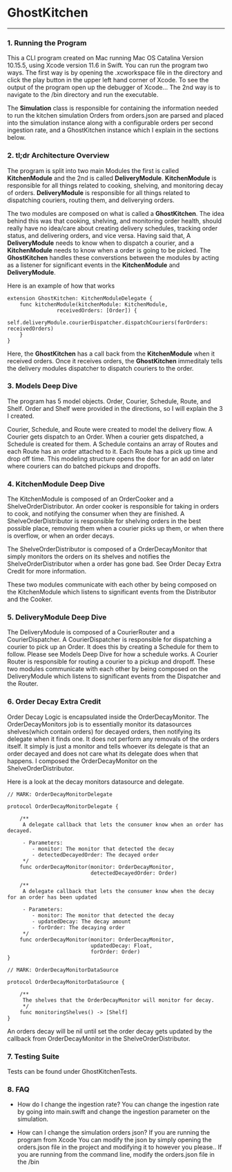 # GhostKitchen

---

### 1. Running the Program

This a CLI program created on Mac running Mac OS Catalina Version 10.15.5, using Xcode version 11.6 in Swift. You can run the program two ways. The first way is  by opening the .xcworkspace file in the directory and click the play button in the upper left hand corner of Xcode. To see the output of the program open up the debugger of Xcode... The 2nd way is to navigate to the /bin directory and run the executable.

The **Simulation** class is responsible for containing the information needed to run the kitchen simulation Orders from orders.json are parsed and placed into the simulation instance along with a configurable orders per second ingestion rate, and a GhostKitchen instance which I explain in the sections below.

### 2. tl;dr Architecture Overview

The program is split into two main Modules the first is called **KitchenModule** and the 2nd is called  **DeliveryModule**.  **KitchenModule** is responsible for all things related to cooking, shelving, and monitoring decay  of orders.  **DeliveryModule** is responsible for all things related to dispatching couriers, routing them, and deliverying orders. 

The two modules are composed on what is called a  **GhostKitchen**. The idea behind this was that cooking, shelving, and monitoring order health, should really have no idea/care about creating delivery schedules, tracking order status, and delivering orders, and vice versa. Having said that, A **DeliveryModule** needs to know when to dispatch a courier, and a  **KitchenModule** needs to know when a order is going to be picked. The **GhostKitchen** handles these converstions between the modules by acting as a listener for significant events in the **KitchenModule** and **DeliveryModule**.

Here is an example of how that works

```
extension GhostKitchen: KitchenModuleDelegate {
	func kitchenModule(kitchenModule: KitchenModule,
				receivedOrders: [Order]) {
		self.deliveryModule.courierDispatcher.dispatchCouriers(forOrders: receivedOrders)
	}
}

```

Here, the **GhostKitchen** has a call back from the **KitchenModule** when it received orders. Once it receives orders, the **GhostKitchen** immeditaly tells the delivery modules dispatcher  to dispatch couriers to the order.

### 3. Models Deep Dive

The program has 5 model objects. Order, Courier, Schedule, Route, and Shelf. Order and Shelf were provided in the directions, so I will explain the 3 I created.

Courier, Schedule, and Route were created to model the delivery flow. A Courier gets dispatch to an Order. When a courier gets dispatched, a Schedule is created for them. A Schedule contains an array of Routes and each Route has an order attached to it. Each Route has a pick up time and drop off time. This modeling structure opens the door for an add on later where couriers can do batched pickups and dropoffs. 

### 4. KitchenModule Deep Dive

The KitchenModule is composed of an OrderCooker and a ShelveOrderDistributor. An order cooker is responsible for taking in orders to cook, and notifying the consumer when they are finished. A ShelveOrderDistributor is responsible for shelving orders in the best possible place, removing them when a courier picks up them, or when there is overflow, or when an order decays. 

The ShelveOrderDistributor is composed of a OrderDecayMonitor that simply monitors the orders on its shelves and notifies the ShelveOrderDistributor when a order has gone bad. See Order Decay Extra Credit for more information.

These two modules communicate with each other by being composed on the KitchenModule which listens to significant events from the Distributor and the Cooker.

### 5. DeliveryModule Deep Dive

The DeliveryModule is composed of a CourierRouter and a CourierDispatcher. A CourierDispatcher is responsible for dispatching a courier to pick up an Order. It does this by creating a Schedule for them to follow. Please see Models Deep Dive for how a schedule works. A Courier Router is responsible for routing a courier to a pickup and dropoff. These two modules communicate with each other by being composed on the DeliveryModule which listens to significant events from the Dispatcher and the Router.

### 6. Order Decay Extra Credit

Order Decay Logic is encapsulated inside the OrderDecayMonitor. The OrderDecayMonitors job is to essentially monitor its datasources shelves(which contain orders) for decayed orders, then notifying its delegate when it finds one. It does not perform any removals of the orders itself. It simply is just a monitor and tells whoever its delegate is that an order decayed and does not care what its delegate does when that happens. I composed the OrderDecayMonitor on the ShelveOrderDistributor.

Here is a look at the decay monitors datasource and delegate.

```
// MARK: OrderDecayMonitorDelegate

protocol OrderDecayMonitorDelegate {
	
    /**
     A delegate callback that lets the consumer know when an order has decayed.

     - Parameters:
        - monitor: The monitor that detected the decay
        - detectedDecayedOrder: The decayed order
     */
	func orderDecayMonitor(monitor: OrderDecayMonitor,
						   detectedDecayedOrder: Order)
	
    /**
     A delegate callback that lets the consumer know when the decay for an order has been updated

     - Parameters:
        - monitor: The monitor that detected the decay
		- updatedDecay: The decay amount
        - forOrder: The decaying order
     */
	func orderDecayMonitor(monitor: OrderDecayMonitor,
						   updatedDecay: Float,
						   forOrder: Order)
}

// MARK: OrderDecayMonitorDataSource

protocol OrderDecayMonitorDataSource {
	
    /**
     The shelves that the OrderDecayMonitor will monitor for decay.
     */
	func monitoringShelves() -> [Shelf]
}
```

An orders decay will be nil until set the order decay gets updated by the callback from OrderDecayMonitor in the ShelveOrderDistributor.

### 7. Testing Suite

Tests can be found under GhostKitchenTests. 

### 8. FAQ

- How do I change the ingestion rate?
      You can change the ingestion rate by going into main.swift and change the ingestion parameter on the simulation.
      
- How can I change the simulation orders json?
	If you are running the program from Xcode You can modify the json by simply opening the orders.json file in the project and modifying it to however you please.. If you are running from the command line, modify the orders.json file in the /bin
      
